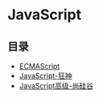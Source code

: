 #  JavaScript

## 目录

  * [ECMAScript](/study/前端/01-前端语言/JavaScript/ECMAScript)
  * [JavaScript-狂神](/study/前端/01-前端语言/JavaScript/JavaScript-狂神)
  * [JavaScript高级-尚硅谷](/study/前端/01-前端语言/JavaScript/JavaScript高级-尚硅谷)